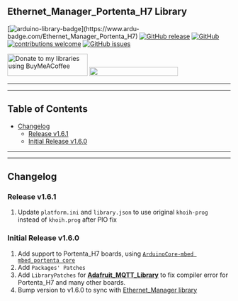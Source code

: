 ## Ethernet_Manager_Portenta_H7 Library

[![arduino-library-badge](https://www.ardu-badge.com/badge/Ethernet_Manager_Portenta_H7.svg?)](https://www.ardu-badge.com/Ethernet_Manager_Portenta_H7)
[![GitHub release](https://img.shields.io/github/release/khoih-prog/Ethernet_Manager_Portenta_H7.svg)](https://github.com/khoih-prog/Ethernet_Manager_Portenta_H7/releases)
[![GitHub](https://img.shields.io/github/license/mashape/apistatus.svg)](https://github.com/khoih-prog/Ethernet_Manager_Portenta_H7/blob/main/LICENSE)
[![contributions welcome](https://img.shields.io/badge/contributions-welcome-brightgreen.svg?style=flat)](#Contributing)
[![GitHub issues](https://img.shields.io/github/issues/khoih-prog/Ethernet_Manager_Portenta_H7.svg)](http://github.com/khoih-prog/Ethernet_Manager_Portenta_H7/issues)


<a href="https://www.buymeacoffee.com/khoihprog6" title="Donate to my libraries using BuyMeACoffee"><img src="https://cdn.buymeacoffee.com/buttons/v2/default-yellow.png" alt="Donate to my libraries using BuyMeACoffee" style="height: 50px !important;width: 181px !important;" ></a>
<a href="https://www.buymeacoffee.com/khoihprog6" title="Donate to my libraries using BuyMeACoffee"><img src="https://img.shields.io/badge/buy%20me%20a%20coffee-donate-orange.svg?logo=buy-me-a-coffee&logoColor=FFDD00" style="height: 20px !important;width: 200px !important;" ></a>


---
---


## Table of Contents

* [Changelog](#changelog)
  * [Release v1.6.1](#release-v161)
  * [Initial Release v1.6.0](#initial-release-v160)

---
---

## Changelog

### Release v1.6.1

1. Update `platform.ini` and `library.json` to use original `khoih-prog` instead of `khoih.prog` after PIO fix

### Initial Release v1.6.0

1. Add support to Portenta_H7 boards, using [`ArduinoCore-mbed mbed_portenta core`](https://github.com/arduino/ArduinoCore-mbed)
2. Add `Packages' Patches`
3. Add `LibraryPatches` for [**Adafruit_MQTT_Library**](https://github.com/adafruit/Adafruit_MQTT_Library) to fix compiler error for Portenta_H7 and many other boards.
4. Bump version to v1.6.0 to sync with [Ethernet_Manager library](https://github.com/khoih-prog/Ethernet_Manager)



